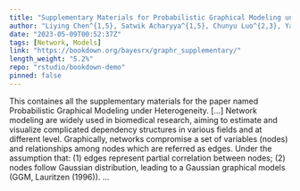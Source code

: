 ```yaml
---
title: "Supplementary Materials for Probabilistic Graphical Modeling under Heterogeneity"
author: "Liying Chen^{1,5}, Satwik Acharyya^{1,5}, Chunyu Luo^{2,3}, Yang Ni^4 and Veerabhadran Baladandayuthapani^{1,6}"
date: "2023-05-09T00:52:37Z"
tags: [Network, Models]
link: "https://bookdown.org/bayesrx/graphr_supplementary/"
length_weight: "5.2%"
repo: "rstudio/bookdown-demo"
pinned: false
---
```


This containes all the supplementary materials for the paper named Probabilistic Graphical Modeling under Heterogeneity. [...] Network modeling are widely used in biomedical research, aiming to estimate and visualize complicated dependency structures in various fields and at different level. Graphically, networks compromise a set of variables (nodes) and relationships among nodes which are referred as edges. Under the assumption that: (1) edges represent partial correlation between nodes; (2) nodes follow Gaussian distribution, leading to a Gaussian graphical models (GGM, Lauritzen (1996)). ...

